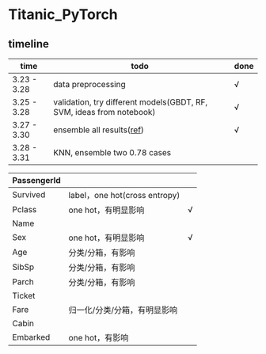 # Titanic_PyTorch

## timeline

| time        | todo                                                         | done |
| ----------- | ------------------------------------------------------------ | ---- |
| 3.23 - 3.28 | data preprocessing                                           | √    |
| 3.25 - 3.28 | validation, try different models(GBDT, RF, SVM, ideas from notebook) | √    |
| 3.27 - 3.30 | ensemble all results([ref](https://www.kaggle.com/yassineghouzam/titanic-top-4-with-ensemble-modeling)) | √    |
| 3.28 - 3.31 | KNN, ensemble two 0.78 cases                                 |      |

| PassengerId |                               |      |
| ----------- | ----------------------------- | ---- |
| Survived    | label，one hot(cross entropy) |      |
| Pclass      | one hot，有明显影响           | √    |
| Name        |                               |      |
| Sex         | one hot，有明显影响           | √    |
| Age         | 分类/分箱，有影响             |      |
| SibSp       | 分类/分箱，有影响             |      |
| Parch       | 分类/分箱，有影响             |      |
| Ticket      |                               |      |
| Fare        | 归一化/分类/分箱，有明显影响  |      |
| Cabin       |                               |      |
| Embarked    | one hot，有影响               |      |